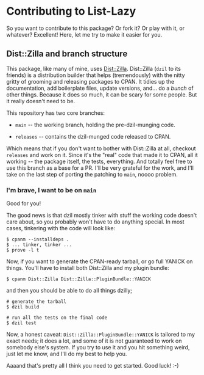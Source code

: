 
# Contributing to List-Lazy

So you want to contribute to this package? Or fork it? Or play with it, or
whatever? Excellent! Here, let me try to make it easier for you.

## Dist::Zilla and branch structure

This package, like many of mine, uses [Dist::Zilla](https://metacpan.org/dist/Dist-Zilla).
Dist::Zilla (`dzil` to its friends) is a distribution builder 
that helps (tremendously) with the nitty gritty of grooming 
and releasing packages to CPAN. It tidies up the
documentation, add boilerplate files, update versions,
and... do a *bunch* of other things. Because it does so
much, it can be scary for some people. But it really doesn't need
to be. 

This repository has two core branches:

* `main` -- the working branch, holding the pre-dzil-munging code. 

* `releases` -- contains the dzil-munged code released to
CPAN.

Which means that if you don't want to bother with
Dist::Zilla at all, checkout `releases` and work on it.
Since it's the "real" code that made it to CPAN, all it
working -- the package itself, the tests, everything. And
totally feel free to use this branch as a base for a PR.
I'll be very grateful for the work, and I'll take on the last
step of porting the patching to `main`, noooo problem.

### I'm brave, I want to be on `main`

Good for you! 

The good news is that dzil mostly tinker with stuff the 
working code doesn't care about, so you probably won't have
to do anything special. In most cases, tinkering with the
code will look like:

    $ cpanm --installdeps . 
    $ ... tinker, tinker ...
    $ prove -l t 

Now, if you want to generate the CPAN-ready tarball, or go
full YANICK on things. You'll have to install both
Dist::Zilla and my plugin bundle:

    $ cpanm Dist::Zilla Dist::Zilla::PluginBundle::YANICK

and then you should be able to do all things dzilly;

    # generate the tarball 
    $ dzil build 

    # run all the tests on the final code 
    $ dzil test 

Now, a honest caveat: `Dist::Zilla::PluginBundle::YANICK` is
tailored to my exact needs; it does a lot, and some of it
is not guaranteed to work on somebody else's system. If you
try to use it and you hit something weird, just let me know,
and I'll do my best to help you.

Aaaand that's pretty all I think you need to get started. Good luck! :-)
